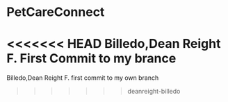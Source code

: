 # PetCareConnect
<<<<<<< HEAD
Billedo,Dean Reight F. First Commit to my brance
=======
Billedo,Dean Reight F. first commit to my own branch
>>>>>>> deanreight-billedo
